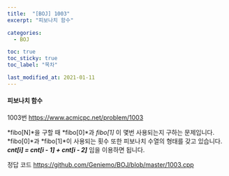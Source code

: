 ```yaml
---
title:  "[BOJ] 1003"
excerpt: "피보나치 함수"

categories:
  - BOJ

toc: true
toc_sticky: true
toc_label: "목차"

last_modified_at: 2021-01-11
---
```


#### 피보나치 함수

1003번 <https://www.acmicpc.net/problem/1003>

*fibo[N]*을 구할 때 *fibo[0]*과 *fibo[1]* 이 몇번 사용되는지 구하는 문제입니다.<br>
*fibo[0]*과 *fibo[1]*이 사용되는 횟수 또한 피보나치 수열의 형태를 갖고 있습니다.<br>
***cnt[i] = cnt[i - 1] + cnt[i - 2]*** 임을 이용하면 됩니다.

정답 코드 <https://github.com/Geniemo/BOJ/blob/master/1003.cpp>